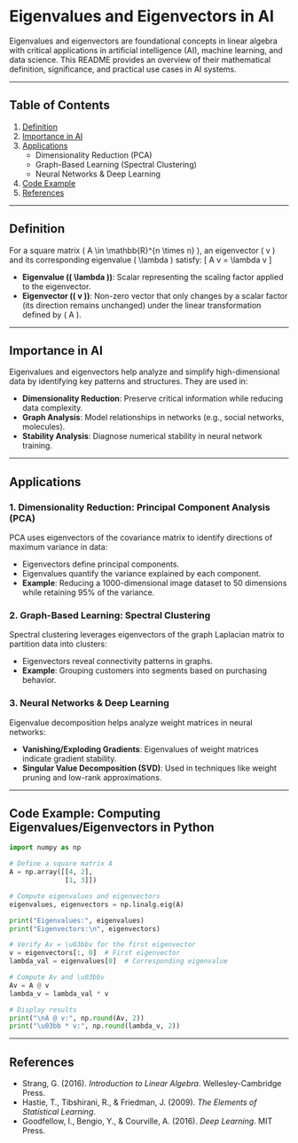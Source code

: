 # Eigenvalues and Eigenvectors in AI

Eigenvalues and eigenvectors are foundational concepts in linear algebra with critical applications in artificial intelligence (AI), machine learning, and data science. This README provides an overview of their mathematical definition, significance, and practical use cases in AI systems.

---

## Table of Contents
1. [Definition](#definition)
2. [Importance in AI](#importance-in-ai)
3. [Applications](#applications)
   - Dimensionality Reduction (PCA)
   - Graph-Based Learning (Spectral Clustering)
   - Neural Networks & Deep Learning
4. [Code Example](#code-example)
5. [References](#references)

---

## Definition
For a square matrix \( A \in \mathbb{R}^{n \times n} \), an eigenvector \( v \) and its corresponding eigenvalue \( \lambda \) satisfy:
\[
A v = \lambda v
\]
- **Eigenvalue (\( \lambda \))**: Scalar representing the scaling factor applied to the eigenvector.
- **Eigenvector (\( v \))**: Non-zero vector that only changes by a scalar factor (its direction remains unchanged) under the linear transformation defined by \( A \).

---

## Importance in AI
Eigenvalues and eigenvectors help analyze and simplify high-dimensional data by identifying key patterns and structures. They are used in:
- **Dimensionality Reduction**: Preserve critical information while reducing data complexity.
- **Graph Analysis**: Model relationships in networks (e.g., social networks, molecules).
- **Stability Analysis**: Diagnose numerical stability in neural network training.

---

## Applications

### 1. Dimensionality Reduction: Principal Component Analysis (PCA)
PCA uses eigenvectors of the covariance matrix to identify directions of maximum variance in data:
- Eigenvectors define principal components.
- Eigenvalues quantify the variance explained by each component.
- **Example**: Reducing a 1000-dimensional image dataset to 50 dimensions while retaining 95% of the variance.

### 2. Graph-Based Learning: Spectral Clustering
Spectral clustering leverages eigenvectors of the graph Laplacian matrix to partition data into clusters:
- Eigenvectors reveal connectivity patterns in graphs.
- **Example**: Grouping customers into segments based on purchasing behavior.

### 3. Neural Networks & Deep Learning
Eigenvalue decomposition helps analyze weight matrices in neural networks:
- **Vanishing/Exploding Gradients**: Eigenvalues of weight matrices indicate gradient stability.
- **Singular Value Decomposition (SVD)**: Used in techniques like weight pruning and low-rank approximations.

---

## Code Example: Computing Eigenvalues/Eigenvectors in Python
```python
import numpy as np

# Define a square matrix A
A = np.array([[4, 2], 
              [1, 3]])

# Compute eigenvalues and eigenvectors
eigenvalues, eigenvectors = np.linalg.eig(A)

print("Eigenvalues:", eigenvalues)
print("Eigenvectors:\n", eigenvectors)

# Verify Av = \u03bbv for the first eigenvector
v = eigenvectors[:, 0]  # First eigenvector
lambda_val = eigenvalues[0]  # Corresponding eigenvalue

# Compute Av and \u03bbv
Av = A @ v
lambda_v = lambda_val * v

# Display results
print("\nA @ v:", np.round(Av, 2))
print("\u03bb * v:", np.round(lambda_v, 2))
```

---

## References
- Strang, G. (2016). *Introduction to Linear Algebra*. Wellesley-Cambridge Press.
- Hastie, T., Tibshirani, R., & Friedman, J. (2009). *The Elements of Statistical Learning*.
- Goodfellow, I., Bengio, Y., & Courville, A. (2016). *Deep Learning*. MIT Press.
